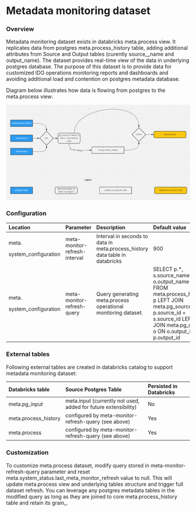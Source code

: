 # Metadata monitoring dataset

### Overview

Metadata monitoring dataset exists in databricks meta.process view. It replicates data from postgres meta.process_history table, adding additional attributes from Source and Output tables \(curently source\__name and output\_name\). The dataset provides real-time view of the data in underlying postgres database. The purpose of this dataset is to provide data for customized IDO operations monitoring reports and dashboards and avoiding additional load and contention on postgres metadata database.

Diagram below illustrates how data is flowing from postgres to the meta.process view:

![Data flow and refresh diagram](../../.gitbook/assets/image%20%28293%29.png)

### Configuration

<table>
  <thead>
    <tr>
      <th style="text-align:left">Location</th>
      <th style="text-align:left">Parameter</th>
      <th style="text-align:left">Description</th>
      <th style="text-align:left">Default value</th>
    </tr>
  </thead>
  <tbody>
    <tr>
      <td style="text-align:left">
        <p>meta.</p>
        <p>system_configuration</p>
      </td>
      <td style="text-align:left">meta-monitor-refresh-interval</td>
      <td style="text-align:left">Interval in seconds to data in meta.process_history data table in databricks</td>
      <td
      style="text-align:left">900</td>
    </tr>
    <tr>
      <td style="text-align:left">
        <p>meta.</p>
        <p>system_configuration</p>
      </td>
      <td style="text-align:left">meta-monitor-refresh-query</td>
      <td style="text-align:left">Query generating meta.process operational monitoring dataset.</td>
      <td
      style="text-align:left">SELECT p.*, s.source_name, o.output_name FROM meta.process_history p LEFT
        JOIN meta.pg_source s ON p.source_id = s.source_id LEFT JOIN meta.pg_output
        o ON o.output_id = p.output_id</td>
    </tr>
  </tbody>
</table>

### External tables

Following external tables are created in databricks catalog to support metadata monitoring dataset:



| Databricks table | Source Postgres Table | Persisted in Databricks |
| :--- | :--- | :--- |
| meta.pg\_input | meta.input \(currently not used, added for future extensibility\) | No |
| meta.process\_history | configured by meta-monitor-refresh-query \(see above\) | Yes |
| meta.process | configured by meta-monitor-refresh-query \(see above\) | Yes |

### Customization

To customize meta.process dataset, modify query stored in meta-monitor-refresh-query parameter and reset meta.system\_status.last\_meta\_monitor_refresh value to null. This will update meta.process view and underlying tables structure and trigger full dataset refresh. You can leverage any postgres metadata tables in the modified query as long as they are joined to core meta.process\_history table and retain its grain_. 

